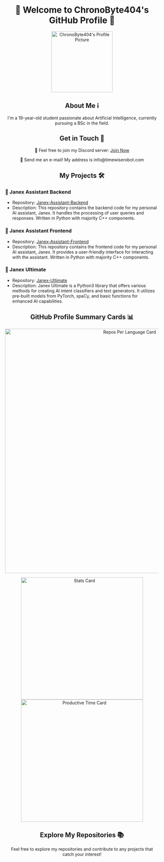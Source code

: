 <h1 align="center">👋 Welcome to ChronoByte404's GitHub Profile 🚀</h1>

<p align="center">
  <img src="https://github.com/ChronoByte404.png" alt="ChronoByte404's Profile Picture" width="200">
</p>

<h2 align="center">About Me ℹ️</h2>

<p align="center">I'm a 19-year-old student passionate about Artificial Intelligence, currently pursuing a BSc in the field.</p>

<h2 align="center">Get in Touch 📧</h2>

<p align="center">💬 Feel free to join my Discord server: <a href="https://discord.gg/jpVcf5yPyE">Join Now</a></p>
<p align="center">📧 Send me an e-mail! My address is info@timewiserobot.com</p>

<h2 align="center">My Projects 🛠️</h2>

### 🤖 Janex Assistant Backend
- Repository: [Janex-Assistant-Backend](https://github.com/ChronoByte404/Janex-Assistant-Backend)
- Description: This repository contains the backend code for my personal AI assistant, Janex. It handles the processing of user queries and responses. Written in Python with majority C++ components.

### 🤖 Janex Assistant Frontend
- Repository: [Janex-Assistant-Frontend](https://github.com/ChronoByte404/Janex-Assistant-Frontend)
- Description: This repository contains the frontend code for my personal AI assistant, Janex. It provides a user-friendly interface for interacting with the assistant. Written in Python with majority C++ components.

### 🤖 Janex Ultimate
- Repository: [Janex-Ultimate](https://github.com/ChronoByte404/Janex-Ultimate)
- Description: Janex Ultimate is a Python3 library that offers various methods for creating AI intent classifiers and text generators. It utilizes pre-built models from PyTorch, spaCy, and basic functions for enhanced AI capabilities.

<h2 align="center">GitHub Profile Summary Cards 📊</h2>

<p align="center">
  <img src="http://github-profile-summary-cards.vercel.app/api/cards/repos-per-language?username=ChronoByte404&theme=default" alt="Repos Per Language Card" width="800">
</p>
<p align="center">
  <img src="http://github-profile-summary-cards.vercel.app/api/cards/stats?username=ChronoByte404&theme=default" alt="Stats Card" width="400">
  <img src="http://github-profile-summary-cards.vercel.app/api/cards/productive-time?username=ChronoByte404&theme=default" alt="Productive Time Card" width="400">
</p>

<h2 align="center">Explore My Repositories 📚</h2>

<p align="center">Feel free to explore my repositories and contribute to any projects that catch your interest!</p>
